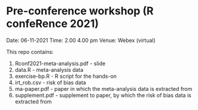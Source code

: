 # Pre-conference workshop (R confeRence 2021)

Date: 06-11-2021
Time: 2.00 4.00 pm
Venue: Webex (virtual)

This repo contains:

1) Rconf2021-meta-analysis.pdf - slide
2) data.R - meta-analysis data 
3) exercise-bp.R - R script for the hands-on
4) irt_rob.csv - risk of bias data
5) ma-paper.pdf - paper in which the meta-analysis data is extracted from
6) supplement.pdf - supplement to paper, by which the risk of bias data is extracted from
